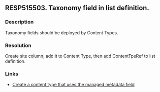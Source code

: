 ## RESP515503. Taxonomy field in list definition.

### Description
Taxonomy fields should be deployed by Content Types. 

### Resolution
Create site column, add it to Content Type, then add ContentTpeRef to list definition.

### Links
*   [Create a content type that uses the managed metadata field](http://www.sharepointconfig.com/2011/03/the-complete-guide-to-provisioning-sharepoint-2010-managed-metadata-fields)